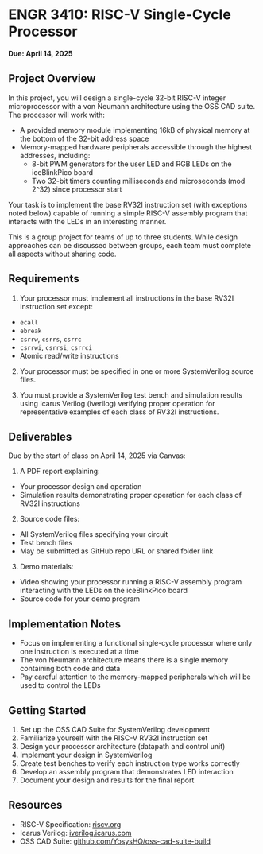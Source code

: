 # ENGR 3410: RISC-V Single-Cycle Processor
**Due: April 14, 2025**

## Project Overview
In this project, you will design a single-cycle 32-bit RISC-V integer microprocessor with a von Neumann architecture using the OSS CAD suite. The processor will work with:

- A provided memory module implementing 16kB of physical memory at the bottom of the 32-bit address space
- Memory-mapped hardware peripherals accessible through the highest addresses, including:
  - 8-bit PWM generators for the user LED and RGB LEDs on the iceBlinkPico board
  - Two 32-bit timers counting milliseconds and microseconds (mod 2^32) since processor start

Your task is to implement the base RV32I instruction set (with exceptions noted below) capable of running a simple RISC-V assembly program that interacts with the LEDs in an interesting manner.

This is a group project for teams of up to three students. While design approaches can be discussed between groups, each team must complete all aspects without sharing code.

## Requirements

1. Your processor must implement all instructions in the base RV32I instruction set except:
  - `ecall`
  - `ebreak`
  - `csrrw`, `csrrs`, `csrrc`
  - `csrrwi`, `csrrsi`, `csrrci`
  - Atomic read/write instructions

2. Your processor must be specified in one or more SystemVerilog source files.

3. You must provide a SystemVerilog test bench and simulation results using Icarus Verilog (iverilog) verifying proper operation for representative examples of each class of RV32I instructions.

## Deliverables
Due by the start of class on April 14, 2025 via Canvas:

1. A PDF report explaining:
  - Your processor design and operation
  - Simulation results demonstrating proper operation for each class of RV32I instructions

2. Source code files:
  - All SystemVerilog files specifying your circuit
  - Test bench files
  - May be submitted as GitHub repo URL or shared folder link

3. Demo materials:
  - Video showing your processor running a RISC-V assembly program interacting with the LEDs on the iceBlinkPico board
  - Source code for your demo program

## Implementation Notes

- Focus on implementing a functional single-cycle processor where only one instruction is executed at a time
- The von Neumann architecture means there is a single memory containing both code and data
- Pay careful attention to the memory-mapped peripherals which will be used to control the LEDs

## Getting Started

1. Set up the OSS CAD Suite for SystemVerilog development
2. Familiarize yourself with the RISC-V RV32I instruction set
3. Design your processor architecture (datapath and control unit)
4. Implement your design in SystemVerilog
5. Create test benches to verify each instruction type works correctly
6. Develop an assembly program that demonstrates LED interaction
7. Document your design and results for the final report

## Resources

- RISC-V Specification: [riscv.org](https://riscv.org/technical/specifications/)
- Icarus Verilog: [iverilog.icarus.com](http://iverilog.icarus.com/)
- OSS CAD Suite: [github.com/YosysHQ/oss-cad-suite-build](https://github.com/YosysHQ/oss-cad-suite-build)
